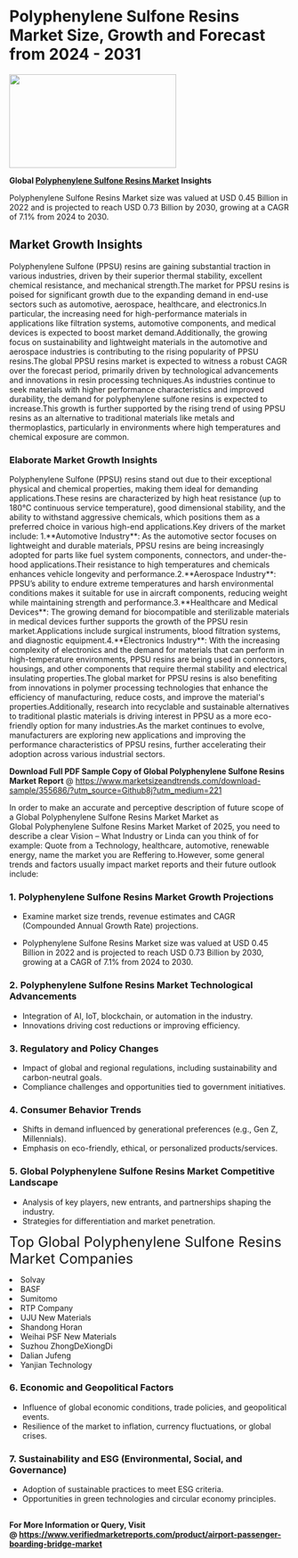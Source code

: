 <H1>Polyphenylene Sulfone Resins Market Size, Growth and Forecast from 2024 - 2031</H1><img class="aligncenter size-medium wp-image-584254" src="https://thirdeyenews.in/wp-content/uploads/2024/09/Global-Market-Research-300x168.jpeg" alt="" width="300" height="168" /><p><strong>Global&nbsp;<a href="https://www.marketsizeandtrends.com/download-sample/355686/?utm_source=Github8j?utm_medium=221">Polyphenylene Sulfone Resins Market</a> Insights</strong></p><p>Polyphenylene Sulfone Resins Market size was valued at USD 0.45 Billion in 2022 and is projected to reach USD 0.73 Billion by 2030, growing at a CAGR of 7.1% from 2024 to 2030.</p><p><h2>Market Growth Insights</h2> Polyphenylene Sulfone (PPSU) resins are gaining substantial traction in various industries, driven by their superior thermal stability, excellent chemical resistance, and mechanical strength.The market for PPSU resins is poised for significant growth due to the expanding demand in end-use sectors such as automotive, aerospace, healthcare, and electronics.In particular, the increasing need for high-performance materials in applications like filtration systems, automotive components, and medical devices is expected to boost market demand.Additionally, the growing focus on sustainability and lightweight materials in the automotive and aerospace industries is contributing to the rising popularity of PPSU resins.The global PPSU resins market is expected to witness a robust CAGR over the forecast period, primarily driven by technological advancements and innovations in resin processing techniques.As industries continue to seek materials with higher performance characteristics and improved durability, the demand for polyphenylene sulfone resins is expected to increase.This growth is further supported by the rising trend of using PPSU resins as an alternative to traditional materials like metals and thermoplastics, particularly in environments where high temperatures and chemical exposure are common. <h3>Elaborate Market Growth Insights</h3> Polyphenylene Sulfone (PPSU) resins stand out due to their exceptional physical and chemical properties, making them ideal for demanding applications.These resins are characterized by high heat resistance (up to 180°C continuous service temperature), good dimensional stability, and the ability to withstand aggressive chemicals, which positions them as a preferred choice in various high-end applications.Key drivers of the market include: 1.**Automotive Industry**: As the automotive sector focuses on lightweight and durable materials, PPSU resins are being increasingly adopted for parts like fuel system components, connectors, and under-the-hood applications.Their resistance to high temperatures and chemicals enhances vehicle longevity and performance.2.**Aerospace Industry**: PPSU’s ability to endure extreme temperatures and harsh environmental conditions makes it suitable for use in aircraft components, reducing weight while maintaining strength and performance.3.**Healthcare and Medical Devices**: The growing demand for biocompatible and sterilizable materials in medical devices further supports the growth of the PPSU resin market.Applications include surgical instruments, blood filtration systems, and diagnostic equipment.4.**Electronics Industry**: With the increasing complexity of electronics and the demand for materials that can perform in high-temperature environments, PPSU resins are being used in connectors, housings, and other components that require thermal stability and electrical insulating properties.The global market for PPSU resins is also benefiting from innovations in polymer processing technologies that enhance the efficiency of manufacturing, reduce costs, and improve the material's properties.Additionally, research into recyclable and sustainable alternatives to traditional plastic materials is driving interest in PPSU as a more eco-friendly option for many industries.As the market continues to evolve, manufacturers are exploring new applications and improving the performance characteristics of PPSU resins, further accelerating their adoption across various industrial sectors.</p><p><span class=""><strong>Download Full PDF Sample Copy of Global Polyphenylene Sulfone Resins Market Report</strong> @ <a href="https://www.marketsizeandtrends.com/download-sample/355686/?utm_source=Github8j?utm_medium=221" target="_blank">https://www.marketsizeandtrends.com/download-sample/355686/?utm_source=Github8j?utm_medium=221</a></span></p><p>In order to make an accurate and perceptive description of future scope of a Global&nbsp;Polyphenylene Sulfone Resins Market Market as Global&nbsp;Polyphenylene Sulfone Resins Market Market of 2025, you need to describe a clear Vision &ndash; What Industry or Linda can you think of for example: Quote from a Technology, healthcare, automotive, renewable energy, name the market you are Reffering to.However, some general trends and factors usually impact market reports and their future outlook include:</p><h3>1.&nbsp;<strong>Polyphenylene Sulfone Resins Market Growth Projections</strong></h3><ul><li>Examine market size trends, revenue estimates and CAGR (Compounded Annual Growth Rate) projections.</li><li><p>Polyphenylene Sulfone Resins Market size was valued at USD 0.45 Billion in 2022 and is projected to reach USD 0.73 Billion by 2030, growing at a CAGR of 7.1% from 2024 to 2030.</p></li></ul><h3>2.&nbsp;<strong>Polyphenylene Sulfone Resins Market Technological Advancements</strong></h3><ul><li>Integration of AI, IoT, blockchain, or automation in the industry.</li><li>Innovations driving cost reductions or improving efficiency.</li></ul><h3>3.&nbsp;<strong>Regulatory and Policy Changes</strong></h3><ul><li>Impact of global and regional regulations, including sustainability and carbon-neutral goals.</li><li>Compliance challenges and opportunities tied to government initiatives.</li></ul><h3>4.&nbsp;<strong>Consumer Behavior Trends</strong></h3><ul><li>Shifts in demand influenced by generational preferences (e.g., Gen Z, Millennials).</li><li>Emphasis on eco-friendly, ethical, or personalized products/services.</li></ul><h3>5.&nbsp;<strong>Global Polyphenylene Sulfone Resins Market Competitive Landscape</strong></h3><ul><li>Analysis of key players, new entrants, and partnerships shaping the industry.</li><li>Strategies for differentiation and market penetration.</li></ul><p data-pm-slice="1 1 []"><span style="color: inherit; font-family: inherit; font-size: 25px;">Top Global Polyphenylene Sulfone Resins Market Companies</span></p><div class="" data-test-id=""><p><li>Solvay</li><li> BASF</li><li> Sumitomo</li><li> RTP Company</li><li> UJU New Materials</li><li> Shandong Horan</li><li> Weihai PSF New Materials</li><li> Suzhou ZhongDeXiongDi</li><li> Dalian Jufeng</li><li> Yanjian Technology</li></p></div><h3>6.&nbsp;<strong>Economic and Geopolitical Factors</strong></h3><ul><li>Influence of global economic conditions, trade policies, and geopolitical events.</li><li>Resilience of the market to inflation, currency fluctuations, or global crises.</li></ul><h3>7.&nbsp;<strong>Sustainability and ESG (Environmental, Social, and Governance)</strong></h3><ul><li>Adoption of sustainable practices to meet ESG criteria.</li><li>Opportunities in green technologies and circular economy principles.</li></ul><h2><strong style="font-size: 14px;">For More Information or Query, Visit @&nbsp;</strong><a style="background-color: #ffffff; font-size: 14px;" href="https://www.marketsizeandtrends.com/report/polyphenylene-sulfone-resins-market/" target="_blank">https://www.verifiedmarketreports.com/product/airport-passenger-boarding-bridge-market</a></h2>